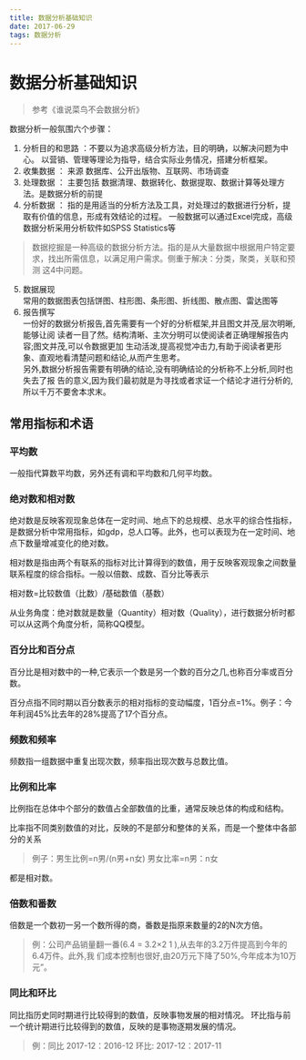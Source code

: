 ```yaml
---
title: 数据分析基础知识
date: 2017-06-29
tags: 数据分析
---
```

# 数据分析基础知识
> 参考《谁说菜鸟不会数据分析》

数据分析一般氛围六个步骤：
1. 分析目的和思路 ：不要以为追求高级分析方法，目的明确，以解决问题为中心。 以营销、管理等理论为指导，结合实际业务情况，搭建分析框架。
2. 收集数据 ： 来源 数据库、公开出版物、互联网、市场调查
3. 处理数据 ： 主要包括 数据清理、数据转化、数据提取、数据计算等处理方法。是数据分析的前提
4. 分析数据 ： 指的是用适当的分析方法及工具，对处理过的数据进行分析，提取有价值的信息，形成有效结论的过程。 一般数据可以通过Excel完成，高级数据分析采用分析软件如SPSS Statistics等
> 数据挖掘是一种高级的数据分析方法。指的是从大量数据中根据用户特定要求，找出所需信息，以满足用户需求。侧重于解决：分类，聚类，关联和预测 这4中问题。
5. 数据展现
<br>常用的数据图表包括饼图、柱形图、条形图、折线图、散点图、雷达图等
6. 报告撰写
<br>一份好的数据分析报告,首先需要有一个好的分析框架,并且图文并茂,层次明晰,能够让阅
读者一目了然。结构清晰、主次分明可以使阅读者正确理解报告内容;图文并茂,可以令数据更加
生动活泼,提高视觉冲击力,有助于阅读者更形象、直观地看清楚问题和结论,从而产生思考。
<br>另外,数据分析报告需要有明确的结论,没有明确结论的分析称不上分析,同时也失去了报
告的意义,因为我们最初就是为寻找或者求证一个结论才进行分析的,所以千万不要舍本求末。


## 常用指标和术语

### 平均数
一般指代算数平均数，另外还有调和平均数和几何平均数。

### 绝对数和相对数
绝对数是反映客观现象总体在一定时间、地点下的总规模、总水平的综合性指标，是数据分析中常用指标，如gdp，总人口等。此外，也可以表现为在一定时间、地点下数量增减变化的绝对数。

相对数是指由两个有联系的指标对比计算得到的数值，用于反映客观现象之间数量联系程度的综合指标。一般以倍数、成数、百分比等表示

相对数=比较数值（比数）/基础数值（基数）

从业务角度：绝对数就是数量（Quantity）相对数（Quality），进行数据分析时都可以从这两个角度分析，简称QQ模型。

### 百分比和百分点
百分比是相对数中的一种,它表示一个数是另一个数的百分之几,也称百分率或百分数。

百分点指不同时期以百分数表示的相对指标的变动幅度，1百分点=1%。例子：今年利润45%比去年的28%提高了17个百分点。

### 频数和频率

频数指一组数据中重复出现次数，频率指出现次数与总数比值。

### 比例和比率

比例指在总体中个部分的数值占全部数值的比重，通常反映总体的构成和结构。

比率指不同类别数值的对比，反映的不是部分和整体的关系，而是一个整体中各部分的关系

> 例子：男生比例=n男/(n男+n女)   男女比率=n男：n女

都是相对数。

### 倍数和番数

倍数是一个数初一另一个数所得的商，番数是指原来数量的2的N次方倍。
> 例：公司产品销量翻一番(6.4 = 3.2×2 1 ),从去年的3.2万件提高到今年的6.4万件。此外,我
们成本控制也很好,由20万元下降了50%,今年成本为10万元”。

### 同比和环比
同比指历史同时期进行比较得到的数值，反映事物发展的相对情况。
环比指与前一个统计期进行比较得到的数值，反映的是事物逐期发展的情况。

> 例：同比 2017-12：2016-12  环比: 2017-12：2017-11


















